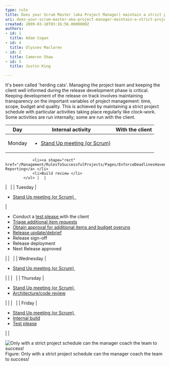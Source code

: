 ```yaml
---
type: rule
title: Does your Scrum Master (aka Project Manager) maintain a strict project schedule?
uri: does-your-scrum-master-aka-project-manager-maintain-a-strict-project-schedule
created: 2009-03-18T03:16:56.0000000Z
authors:
- id: 1
  title: Adam Cogan
- id: 4
  title: Ulysses Maclaren
- id: 2
  title: Cameron Shaw
- id: 5
  title: Justin King

---
```


 It's been called 'herding cats'. Managing the project team and keeping the client well informed during the release development phase is critical. Keeping development of the release on track involves maintaining transparency on the important variables of project management: time, scope, budget and quality. This is achieved by maintaining a strict project schedule with particular activities taking place regularly like clock-work. <br> 
Some activities are run internally; some are run with the client.


| Day  | Internal activity  | With the client |
| --- | --- | --- |
| Monday  | <ul>                <li><a shape="rect" href="/Management/RulesToSuccessfulProjects/Pages/DailyStandUpScrum.aspx">Stand Up meeting (or Scrum) </a></li>
                <li><a shape="rect" href="/Management/RulesToSuccessfulProjects/Pages/EnforceDeadlinesHaveAProjectReleasePlanADebriefAMark10AndAStatusMeeting.aspx">Management Reporting</a> </li>
                <li>Build review </li>
            </ul> |  |
|   |
| Tuesday  | <ul>                <li><a shape="rect" href="/Management/RulesToSuccessfulProjects/Pages/DailyStandUpScrum.aspx"></a><a shape="rect" href="/Management/RulesToSuccessfulProjects/Pages/DailyStandUpScrum.aspx">Stand Up meeting (or Scrum)&#160;</a><a shape="rect" href="/Management/RulesToSuccessfulProjects/Pages/DailyStandUpScrum.aspx">&#160;</a> </li>
            </ul> | <ul>                <li>Conduct a <a shape="rect" href="/Management/RulesToSuccessfulProjects/Pages/InternalTestPlease.aspx">test please </a>with the client </li>
                <li><a shape="rect" href="http&#58;//www.ssw.com.au/ssw/Standards/Rules/RulestoHappyClients.aspx#TriageAdditionalItemRequests">Triage additional item requests</a> </li>
                <li><a shape="rect" href="http&#58;//www.ssw.com.au/ssw/Standards/Rules/RulestoHappyClients.aspx#ObtainApprovalAdditionalItemsExceedEstimates">Obtain approval for additional items and budget overuns</a> </li>
                <li><a shape="rect" href="/Management/RulesToSuccessfulProjects/Pages/ReleaseDebrief.aspx">Release update/debrief</a> </li>
                <li>Release sign-off </li>
                <li>Release deployment </li>
                <li>Next Release approved </li>
            </ul> |
|   |
| Wednesday  | <ul>                <li><a shape="rect" href="/Management/RulesToSuccessfulProjects/Pages/DailyStandUpScrum.aspx">Stand Up meeting (or Scrum)&#160;</a>
                <ul></ul>
                    </li>
                </ul> |  |
|   |
| Thursday  | <ul>                    <li><a shape="rect" href="/Management/RulesToSuccessfulProjects/Pages/DailyStandUpScrum.aspx">Stand Up meeting (or Scrum)&#160;</a> </li>
                    <li><a shape="rect" href="http&#58;//www.ssw.com.au/ssw/Standards/Rules/RulestoBetterProjectManagement.aspx#ArchitectureCodeReview">Architecture/code review</a> </li>
                </ul> |  |
|   |
| Friday  | <ul>                    <li><a shape="rect" href="/Management/RulesToSuccessfulProjects/Pages/DailyStandUpScrum.aspx">Stand Up meeting (or Scrum)&#160;</a> </li>
                    <li><a shape="rect" href="http&#58;//www.ssw.com.au/ssw/Standards/Rules/RulesToBetterSetups.aspx#BuildVersionDay">Internal build</a> </li>
                    <li><a shape="rect" href="/Management/RulesToSuccessfulProjects/Pages/InternalTestPlease.aspx">Test please</a> </li>
                </ul> |  |



![Only with a strict project schedule can the manager coach the team to success!](/Management/RulesToBetterProjectManagement/PublishingImages/ProjectManagement_Coach.jpg) Figure: Only with a strict project schedule can the manager coach the team to success! 
